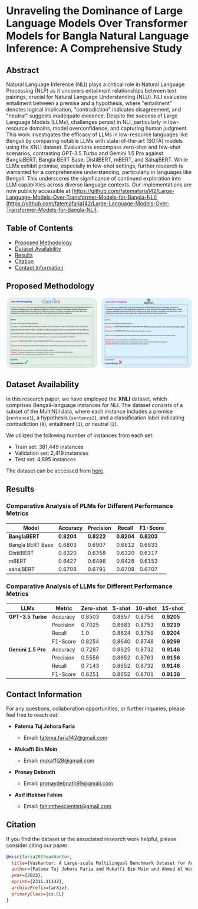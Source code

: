 # Unraveling the Dominance of Large Language Models Over Transformer Models  for Bangla Natural Language Inference: A Comprehensive Study

## Abstract
Natural Language Inference (NLI) plays a critical role in Natural Language Processing (NLP) as it uncovers entailment relationships between text pairings, crucial for Natural Language Understanding (NLU). NLI evaluates entailment between a premise and a hypothesis, where "entailment" denotes logical implication, "contradiction" indicates disagreement, and "neutral" suggests inadequate evidence. Despite the success of Large Language Models (LLMs), challenges persist in NLI, particularly in low-resource domains, model overconfidence, and capturing human judgment. This work investigates the efficacy of LLMs in low-resource languages like Bengali by comparing notable LLMs with state-of-the-art (SOTA) models using the XNLI dataset. Evaluations encompass zero-shot and few-shot scenarios, contrasting GPT-3.5 Turbo and Gemini 1.5 Pro against BanglaBERT, Bangla BERT Base, DistilBERT, mBERT, and SahajBERT. While LLMs exhibit promise, especially in few-shot settings, further research is warranted for a comprehensive understanding, particularly in languages like Bengali. This underscores the significance of continued exploration into LLM capabilities across diverse language contexts. Our implementations are now publicly accessible at [https://github.com/fatemafaria142/Large-Language-Models-Over-Transformer-Models-for-Bangla-NLI](https://github.com/fatemafaria142/Large-Language-Models-Over-Transformer-Models-for-Bangla-NLI).


## Table of Contents
- [Proposed Methodology](#experimental-methodology)
- [Dataset Availability](#dataset-availability)
- [Results](#results)
- [Citation](#citation)
- [Contact Information](#contact-information)

## Proposed Methodology
![Methodology](NLI_with_page-0001.jpg)

    
## Dataset Availability

In this research paper, we have employed the **XNLI** dataset, which comprises Bengali-language instances for NLI. The dataset consists of a subset of the MultiNLI data, where each instance includes a premise (`sentence1`), a hypothesis (`sentence2`), and a classification label indicating contradiction (`0`), entailment (`1`), or neutral (`2`). 

We utilized the following number of instances from each set:
- Train set: 381,449 instances
- Validation set: 2,419 instances
- Test set: 4,895 instances

The dataset can be accessed from [here](https://huggingface.co/datasets/csebuetnlp/xnli_bn).



## Results
### Comparative Analysis of PLMs for Different Performance Metrics

| Model         | Accuracy | Precision | Recall  | F1-Score |
|---------------|----------|-----------|---------|----------|
| **BanglaBERT**| **0.8204** | **0.8222** | **0.8204** | **0.8203** |
| Bangla BERT Base | 0.6803 | 0.6907 | 0.6812 | 0.6833 |
| DistilBERT    | 0.6320   | 0.6358    | 0.6320  | 0.6317   |
| mBERT         | 0.6427   | 0.6496    | 0.6428  | 0.6153   |
| sahajBERT     | 0.6708   | 0.6791    | 0.6709  | 0.6707   |




### Comparative Analysis of LLMs for Different Performance Metrics

| LLMs              | Metric    | Zero-shot | 5-shot | 10-shot | 15-shot |
|-------------------|-----------|-----------|--------|---------|---------|
| **GPT-3.5 Turbo** | Accuracy  | 0.8503    | 0.8657 | 0.8756  | **0.9205** |
|                   | Precision | 0.7025    | 0.8683 | 0.8753  | **0.9219** |
|                   | Recall    | 1.0       | 0.8624 | 0.8759  | **0.9204** |
|                   | F1-Score  | 0.8254    | 0.8640 | 0.8748  | **0.9299** |
| **Gemini 1.5 Pro**| Accuracy  | 0.7287    | 0.8625 | 0.8732  | **0.9146** |
|                   | Precision | 0.5556    | 0.8652 | 0.8763  | **0.9156** |
|                   | Recall    | 0.7143    | 0.8652 | 0.8732  | **0.9146** |
|                   | F1-Score  | 0.6251    | 0.8652 | 0.8701  | **0.9136** |





## Contact Information

For any questions, collaboration opportunities, or further inquiries, please feel free to reach out:

- **Fatema Tuj Johora Faria**
  - Email: [fatema.faria142@gmail.com](mailto:fatema.faria142@gmail.com)

- **Mukaffi Bin Moin**
  - Email: [mukaffi28@gmail.com](mailto:mukaffi28@gmail.com)

- **Pronay Debnath**
  - Email: [pronaydebnath99@gmail.com](mailto:pronaydebnath99@gmail.com)
- **Asif Iftekher Fahim**
  - Email: [fahimthescientist@gmail.com](mailto:fahimthescientist@gmail.com)
    
## Citation

If you find the dataset or the associated research work helpful, please consider citing our paper:

```bibtex
@misc{faria2023vashantor,
  title={Vashantor: A Large-scale Multilingual Benchmark Dataset for Automated Translation of Bangla Regional Dialects to Bangla Language},
  author={Fatema Tuj Johora Faria and Mukaffi Bin Moin and Ahmed Al Wase and Mehidi Ahmmed and Md. Rabius Sani and Tashreef Muhammad},
  year={2023},
  eprint={2311.11142},
  archivePrefix={arXiv},
  primaryClass={cs.CL}
}


